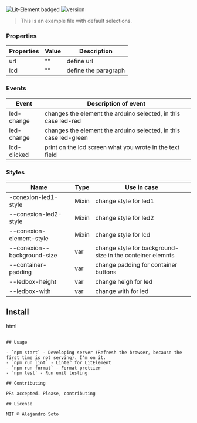 # <conexion-element>
![Lit-Element  badged](https://img.shields.io/badge/Lit/Element-1.x-green.svg)
![version](https://img.shields.io/badge/Conexion-1.0-purple.svg)

> This is an example file with default selections.

### Properties
     
| Properties | Value | Description          |   
|------------|-------|----------------------|
| url        | ""    | define url           |
| lcd        | ""    | define the paragraph |

### Events
     
| Event       | Description of event                                             |
|-------------|------------------------------------------------------------------|
| led-change  | changes the element the arduino selected, in this case led-red   |
| led-change  | changes the element the arduino selected, in this case led-green |
| lcd-clicked | print on the lcd screen what you wrote in the text field         |   

### Styles

| Name                      | Type  | Use in case                                               |
|---------------------------|-------|-----------------------------------------------------------|
| -conexion-led1-style       | Mixin | change  style for led1                                    |
| --conexion-led2-style      | Mixin | change  style for led2                                    |
| --conexion-element-style   | Mixin | change style for lcd                                      |
| --conexion--background-size | var   | change style for background-size in the conteiner elemnts |
| --container-padding       | var   | change padding for container  buttons                     |
| --ledbox-height           | var   | change heigh for led                                      |
| --ledbox-with             | var   | change with for led                                       |
## Install

html
    <script type="module">
        import '@element/conexion-element.js';
    </script>
```

## Usage

- `npm start` - Developing server (Refresh the browser, because the first time is not serving). I'm on it.
- `npm run lint` - Linter for LitElement
- `npm run format` - Format prettier
- `npm test` - Run unit testing

## Contributing

PRs accepted. Please, contributing

## License

MIT © Alejandro Soto

